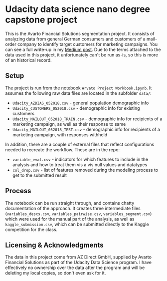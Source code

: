 # Udacity data science nano degree capstone project #

This is the Avarto Financial Solutions segmentation project. It consists of
analyzing data from general German consumers and customers of a mail-order
company to identify target customers for marketing campaigns. You can see a
full write-up in my [Medium post][1]. Due to the terms attached to the data
used in this project, it unfortunately can't be run as-is, so this is more of
an historical record.

## Setup ##

The project is run from the notebook `Arvato Project Workbook.ipynb`. It assumes
the following raw data files are located in the subfolder `data/`:

* `Udacity_AZDIAS_052018.csv` - general population demographic info
* `Udacity_CUSTOMERS_052018.csv` - demographic info for existing customers
* `Udacity_MAILOUT_052018_TRAIN.csv` - demographic info for recipients of a 
marketing campaign, as well as their response to same
* `Udacity_MAILOUT_052018_TEST.csv` - demographic info for recipients of a
marketing campaign, with responses withheld

In addition, there are a couple of external files that reflect configurations
needed to recreate the workflow. These are in the repo:

* `variable_eval.csv` - indicators for which features to include in the analysis
and how to treat them vis a vis null values and datatypes
* `col_drop.csv` - list of features removed during the modeling process to get
to the submitted result

## Process ##

The notebook can be run straight through, and contains chatty documentation of 
the approach. It creates three intermediate files (`variables_descs.csv`,
`variables_pairwise.csv`, `variables_segment.csv`) which were used for the 
manual part of the analysis, as well as `kaggle_submission.csv`, which
can be submitted directly to the Kaggle competition for the class. 

## Licensing & Acknowledgments ## 

The data in this project come from AZ Direct GmbH, supplied by Avarto Financial
Solutions as part of the Udacity Data Science program. I have effectively no 
ownership over the data after the program and will be deleting my local copies, 
so don't even ask for it.

[1]: https://medium.com/@clonedgoodness/customer-prospecting-for-mail-order-services-b345cbfdaa8d

